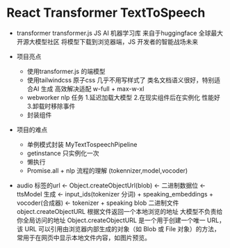 # React Transformer TextToSpeech

- transformer
    transformer.js JS AI 机器学习库
    来自于huggingface 全球最大开源大模型社区
    将模型下载到浏览器端，JS 开发者的智能战场未来

- 项目亮点
    - 使用transformer.js 的端模型
    - 使用tailwindcss 原子css 几乎不用写样式了
        类名文档语义很好，特别适合AI 生成
        高效解决适配  w-full + max-w-xl
    - webworker nlp 任务
        1.延迟加载大模型
        2.在现实组件后在实例化 性能好
        3.卸载时移除事件
    - 封装组件
- 项目的难点
    - 单例模式封装 MyTextTospeechPipeline
    - getinstance 只实例化一次
    - 懒执行 
    - Promise.all + nlp 流程的理解 (tokennizer,model,vocoder)

- audio 标签的url <- Object.createObjectUrl(blob) <- 二进制数据位  <-  ttsModel  生成  <- 
input_ids(tokenizer 分词) + speaking_embeddings + vocoder(合成器)  <- tokenizer + speaking
blob 二进制文件
object.createObjectURL 根据文件返回一个本地浏览的地址
大模型不负责给你全局访问的地址
Object.createObjectURL 是一个用于创建一个唯一 URL，该 URL 
可以引用由浏览器内部生成的对象（如 Blob 或 File 对象）的方法，常用于在网页中显示本地文件内容，如图片预览。